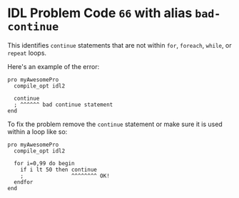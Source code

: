 # IDL Problem Code `66` with alias `bad-continue`

<!--@include: ./severity/execution_error.md-->

This identifies `continue` statements that are not within `for`, `foreach`, `while`, or `repeat` loops.

Here's an example of the error:

```idl{4,5}
pro myAwesomePro
  compile_opt idl2

  continue
  ; ^^^^^^ bad continue statement
end
```

To fix the problem remove the `continue` statement or make sure it is used within a loop like so:

```idl{5,6}
pro myAwesomePro
  compile_opt idl2

  for i=0,99 do begin
    if i lt 50 then continue
    ;               ^^^^^^^^ OK!
  endfor
end
```
